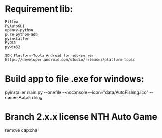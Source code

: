 # Requirement lib:
    Pillow
    PyAutoGUI
    opencv-python
    pure-python-adb
    pyinstaller
    PyQt5
    pywin32

    SDK Platform-Tools Android for adb-server
    https://developer.android.com/studio/releases/platform-tools

# Build app to file .exe for windows:
pyinstaller main.py --onefile --noconsole --icon="data/AutoFishing.ico" --name=AutoFishing

# Branch 2.x.x license NTH Auto Game 
remove captcha